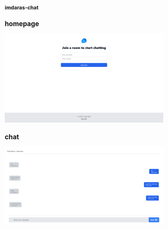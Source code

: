 ### imdaras-chat

## homepage

<img src="./images/home.png" />

## chat

<img src="./images/testchat.png" />
